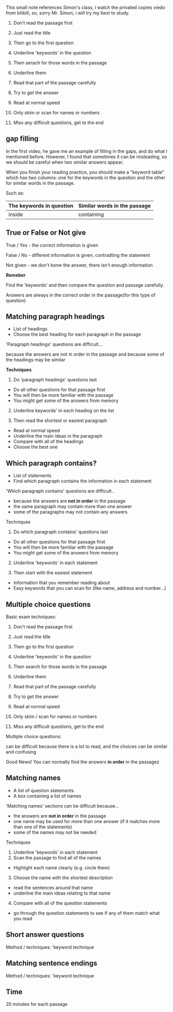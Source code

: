 This small note references Simon's class, i watch the privated copies viedo from bilibili, so, sorry Mr. Simon, i will try my best to study.

1. Don't read the passage first
2. Just read the title
3. Then go to the first question
4. Underline 'keywords' in the question
5. Then serach for those words in the passage
6. Underline them
7. Read that part of the passage carefully
8. Try to get the answer



1. Read at normal speed
2. Only skim or scan for names or numbers
3. Miss any difficult questions, get to the end



## gap filling

In the first video, he gave me an example of filling in the gaps, and do what I mentioned before. However, I found that sometimes it can be misleading, so we should be careful when two similar answers appear.



When you finish your reading practice, you should make a "keyword table" which has two columns: one for the keywords in the question and the other for similar words in the passage.

Such as:

| The keywords in question | Similar words in the passage |
| ------------------------ | ---------------------------- |
| inside                   | containing                   |



## True or False or Not give

True / Yes - the correct information is given

False / No - different information is given, contradting the statement

Not given - we don't konw the answer, there isn't enough information



**Remeber**

Find the 'keywords' and then compare the question and passage carefully.

Answers are always in the correct order in the passage(for this type of question)

 

## Matching paragraph headings

- ﻿﻿List of headings
- ﻿﻿Choose the best heading for each paragraph in the passage



'Paragraph headings' questions are difficult...

because the answers are not in order in the passage and because some of the headings may be similar



**Techniques**

1. Do 'paragraph headings' questions last

- ﻿﻿Do all other questions for that passage first
- ﻿﻿You will then be more familiar with the passage
- ﻿﻿You might get some of the answers from memory

2. ﻿﻿﻿Underline keywords' in each heading on the list

3. ﻿﻿﻿Then read the shortest or easiest paragraph

- ﻿﻿Read at normal speed
- ﻿﻿Underline the main ideas in the paragraph
- ﻿﻿Compare with all of the headings
- Choose the best one



## Which paragraph contains?

- List of statements
- ﻿﻿Find which paragraph contains the information in each statement

'Which paragraph contains' questions are difficult..

- ﻿﻿because the answers are **not in order** in the passage
- ﻿﻿the same paragraph may contain more than one answer
- ﻿﻿some of the paragraphs may not contain any answers

Techniques

1. Do which paragraph contains' questions last

- ﻿﻿Do all other questions for that passage first
- ﻿﻿You will then be more familiar with the passage
- ﻿﻿You might get some of the answers from memory

2. ﻿﻿﻿Underline 'keywords' in each statement

3. ﻿﻿﻿Then start with the easiest statement

- ﻿﻿Information that you remember reading about
- ﻿﻿Easy keywords that you can scan for (like name, address and number...)



## Multiple choice questions

Basic exam techniques:

1. ﻿﻿﻿Don't read the passage first
2. ﻿﻿﻿Just read the title
3. ﻿﻿﻿Then go to the first question
4. ﻿﻿﻿Underline 'keywords' in the question
5. ﻿﻿﻿Then search for those words in the passage
6. ﻿﻿﻿Underline them
7. ﻿﻿﻿Read that part of the passage carefully
8. ﻿﻿﻿Try to get the answer

1. ﻿﻿﻿Read at normal speed
2. ﻿﻿﻿Only skim / scan for names or numbers
3. ﻿﻿﻿Miss any difficult questions, get to the end

Multiple choice questions:

can be difficult because there is a lot to read, and the choices can be similar and confusing

Good News! You can normally find the answers **in order** in the passagez



## Matching names

- ﻿﻿A list of question statements
- ﻿﻿A box containing a list of names

'Matching names' sections can be difficult because...

- ﻿﻿the answers are **not in order** in the passage
- ﻿﻿one name may be used for more than one answer (if it matches more than one of the statements)
- ﻿﻿some of the names may not be needed



Techniques

1. ﻿﻿﻿Underline 'keywords' in each statement
2. ﻿﻿﻿Scan the passage to find all of the names

- Highlight each name clearly (e.g. circle them)

3. Choose the name with the shortest description

- ﻿﻿read the sentences around that name
- ﻿﻿underline the main ideas relating to that name

4. Compare with all of the question statements

- go through the question statements to see if any of them match what you read



## Short answer questions

Method / techniques: 'keyword technique



## Matching sentence endings

Method / techniques: 'keyword technique



## Time

20 minutes for each passage